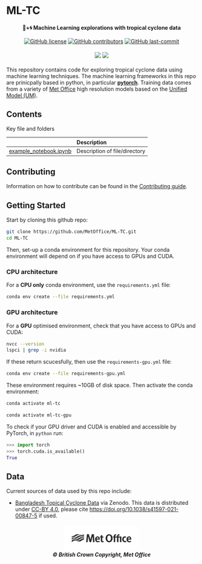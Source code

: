 

# ML-TC



<h4 align="center">
🤖+🌀 Machine Learning explorations with tropical cyclone data
</h4>

<p align="center">
  <a href="https://github.com/MetOffice/ML-TC/LICENSE">
      <img src="https://img.shields.io/github/license/MetOffice/ML-TC.svg?style=flat-square"
          alt="GitHub license" /></a>

  <a href="https://GitHub.com/MetOffice/ML-TC/graphs/contributors/">
       <img src="https://img.shields.io/github/contributors/MetOffice/ML-TC.svg?style=flat-square"
            alt="GitHub contributors" /></a>
  <a href="">
      <img src="https://img.shields.io/github/last-commit/MetOffice/ML-TC?style=flat-square"
          alt="GitHub last-commit" /></a>
</p>

<h4 align="center">
<a href=""><img src="https://img.shields.io/badge/python-3670A0?style=for-the-badge&logo=python&logoColor=ffdd54"/></a> <a href=""><img src="https://img.shields.io/badge/PyTorch-%23EE4C2C.svg?style=for-the-badge&logo=PyTorch&logoColor=white"/></a>
</h4>

This repository contains code for exploring tropical cyclone data using machine learning techniques.  The machine learning frameworks in this repo are prinicpally based in python, in particular **[pytorch](https://pytorch.org/)**.  Training data comes from a variety of [Met Office](https://www.metoffice.gov.uk/) high resolution models based on the [Unified Model (UM)](https://www.metoffice.gov.uk/research/approach/modelling-systems/unified-model/index).

## Contents
Key file and folders

|   |Description |
|--:|:---|
| [example_notebook.ipynb](dir/example_notebook.ipynb)  |Description of file/directory   |

## Contributing
Information on how to contribute can be found in the [Contributing guide](CONTRIBUTING.md).

## Getting Started

Start by cloning this github repo:

```bash
git clone https://github.com/MetOffice/ML-TC.git
cd ML-TC
```

Then, set-up a conda environment for this repository.  Your conda environment will depend on if you have access to GPUs and CUDA.

### CPU architecture
For a **CPU only** conda environment, use the `requirements.yml` file:

```bash
conda env create --file requirements.yml
```

### GPU architecture
For a **GPU** optimised environment, check that you have access to GPUs and CUDA:

```bash
nvcc --version
lspci | grep -i nvidia
```

If these return scucesfully, then use the `requirements-gpu.yml` file:

```bash
conda env create --file requirements-gpu.yml
```

These environment requires ~10GB of disk space.  Then activate the conda environment:

```bash
conda activate ml-tc
```
```bash
conda activate ml-tc-gpu
```

To check if your GPU driver and CUDA is enabled and accessible by PyTorch, in `python` run:

```python
>>> import torch
>>> torch.cuda.is_available()
True
```

## Data

Current sources of data used by this repo include:

* [Bangladesh Topical Cyclone Data](https://doi.org/10.5281/zenodo.3600201.) via Zenodo. This data is distributed under [CC-BY 4.0](https://creativecommons.org/licenses/by/4.0/), please cite https://doi.org/10.1038/s41597-021-00847-5 if used.

<h5 align="center">
<img src="etc/MO_MASTER_black_mono_for_light_backg_RBG.png" width="200" alt="Met Office"> <br>
&copy; British Crown Copyright, Met Office
</h5>

